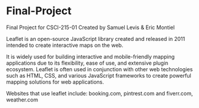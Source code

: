 # Final-Project
Final Project for CSCI-215-01
Created by Samuel Levis & Eric Montiel


Leaflet is an open-source JavaScript library created and released in 2011 intended to create interactive maps on the web.

It is widely used for building interactive and mobile-friendly mapping applications due to its flexibility, ease of use, and extensive plugin ecosystem. Leaflet is often used in conjunction with other web technologies such as HTML, CSS, and various JavaScript frameworks to create powerful mapping solutions for web applications.

Websites that use leaflet include: booking.com, pintrest.com and fiverr.com, weather.com